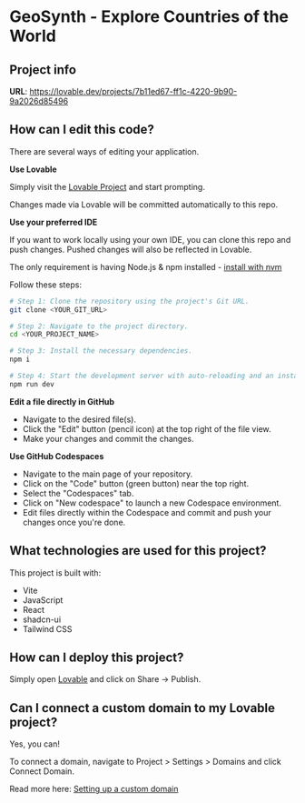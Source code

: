 # GeoSynth - Explore Countries of the World

## Project info

**URL**: https://lovable.dev/projects/7b11ed67-ff1c-4220-9b90-9a2026d85496

## How can I edit this code?

There are several ways of editing your application.

**Use Lovable**

Simply visit the [Lovable Project](https://lovable.dev/projects/7b11ed67-ff1c-4220-9b90-9a2026d85496) and start prompting.

Changes made via Lovable will be committed automatically to this repo.

**Use your preferred IDE**

If you want to work locally using your own IDE, you can clone this repo and push changes. Pushed changes will also be reflected in Lovable.

The only requirement is having Node.js & npm installed - [install with nvm](https://github.com/nvm-sh/nvm#installing-and-updating)

Follow these steps:

```sh
# Step 1: Clone the repository using the project's Git URL.
git clone <YOUR_GIT_URL>

# Step 2: Navigate to the project directory.
cd <YOUR_PROJECT_NAME>

# Step 3: Install the necessary dependencies.
npm i

# Step 4: Start the development server with auto-reloading and an instant preview.
npm run dev
```

**Edit a file directly in GitHub**

- Navigate to the desired file(s).
- Click the "Edit" button (pencil icon) at the top right of the file view.
- Make your changes and commit the changes.

**Use GitHub Codespaces**

- Navigate to the main page of your repository.
- Click on the "Code" button (green button) near the top right.
- Select the "Codespaces" tab.
- Click on "New codespace" to launch a new Codespace environment.
- Edit files directly within the Codespace and commit and push your changes once you're done.

## What technologies are used for this project?

This project is built with:

- Vite
- JavaScript
- React
- shadcn-ui
- Tailwind CSS

## How can I deploy this project?

Simply open [Lovable](https://lovable.dev/projects/7b11ed67-ff1c-4220-9b90-9a2026d85496) and click on Share -> Publish.

## Can I connect a custom domain to my Lovable project?

Yes, you can!

To connect a domain, navigate to Project > Settings > Domains and click Connect Domain.

Read more here: [Setting up a custom domain](https://docs.lovable.dev/features/custom-domain#custom-domain)
